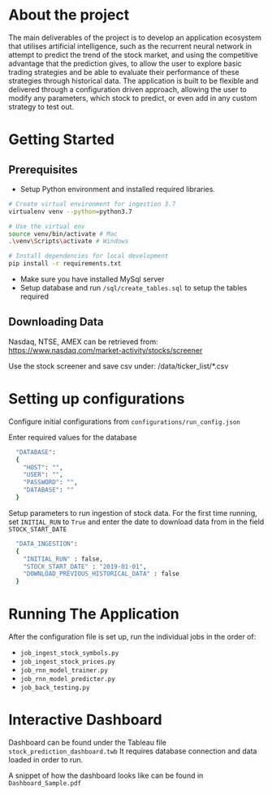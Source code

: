 # About the project
The main deliverables of the project is to develop an application ecosystem that utilises artificial intelligence, such as the recurrent neural network in attempt to predict the trend of the stock market, and using the competitive advantage that the prediction gives, to allow the user to explore basic trading strategies and be able to evaluate their performance of these strategies through historical data. The application is built to be flexible and delivered through a configuration driven approach, allowing the user to modify any parameters, which stock to predict, or even add in any custom strategy to test out.

# Getting Started

## Prerequisites
- Setup Python environment and installed required libraries.
```bash
# Create virtual environment for ingestion 3.7
virtualenv venv --python=python3.7

# Use the virtual env
source venv/bin/activate # Mac
.\venv\Scripts\activate # Windows

# Install dependencies for local development
pip install -r requirements.txt
```

- Make sure you have installed MySql server
- Setup database and run `/sql/create_tables.sql` to setup the tables required

## Downloading Data

Nasdaq, NTSE, AMEX can be retrieved from: 
https://www.nasdaq.com/market-activity/stocks/screener

Use the stock screener and save csv under: /data/ticker_list/*.csv

# Setting up configurations
Configure initial configurations from `configurations/run_config.json`

Enter required values for the database 
```bash
  "DATABASE":
  {
    "HOST": "",
    "USER": "",
    "PASSWORD": "",
    "DATABASE": ""
  }
```

Setup parameters to run ingestion of stock data. For the first time running, set `INITIAL_RUN` to `True` and enter the date to download data from in the field `STOCK_START_DATE`
```bash
  "DATA_INGESTION":
  {
    "INITIAL_RUN" : false,
    "STOCK_START_DATE" : "2019-01-01",
    "DOWNLOAD_PREVIOUS_HISTORICAL_DATA" : false
  }
```

# Running The Application
After the configuration file is set up, run the individual jobs in the order of:
- `job_ingest_stock_symbols.py`
- `job_ingest_stock_prices.py`
- `job_rnn_model_trainer.py`
- `job_rnn_model_predicter.py`
- `job_back_testing.py`

# Interactive Dashboard
Dashboard can be found under the Tableau file `stock_prediction_dashboard.twb`
It requires database connection and data loaded in order to run.

A snippet of how the dashboard looks like can be found in `Dashboard_Sample.pdf`